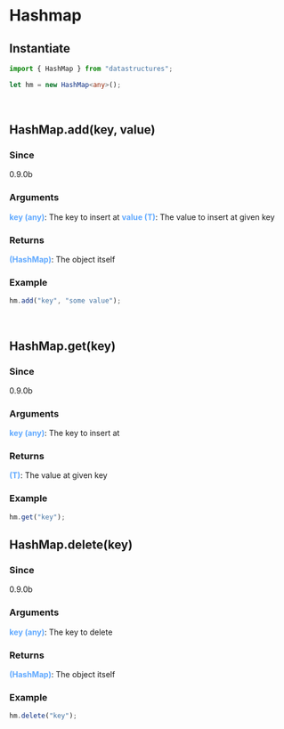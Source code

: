 # Hashmap

## Instantiate
```ts
import { HashMap } from "datastructures";

let hm = new HashMap<any>();
```
<br/>

## HashMap.add(key, value)

### Since
0.9.0b

### Arguments
<span style="color: #60a9ff;">**key (any)**</span>: The key to insert at
<span style="color: #60a9ff;">**value (T)**</span>: The value to insert at given key

### Returns
<span style="color: #60a9ff;">**(HashMap)**</span>: The object itself

### Example
```ts
hm.add("key", "some value");
```

<br/>

## HashMap.get(key)

### Since
0.9.0b

### Arguments
<span style="color: #60a9ff;">**key (any)**</span>: The key to insert at

### Returns
<span style="color: #60a9ff;">**(T)**</span>: The value at given key

### Example
```ts
hm.get("key");
```

## HashMap.delete(key)

### Since
0.9.0b

### Arguments
<span style="color: #60a9ff;">**key (any)**</span>: The key to delete

### Returns
<span style="color: #60a9ff;">**(HashMap)**</span>: The object itself

### Example
```ts
hm.delete("key");
```